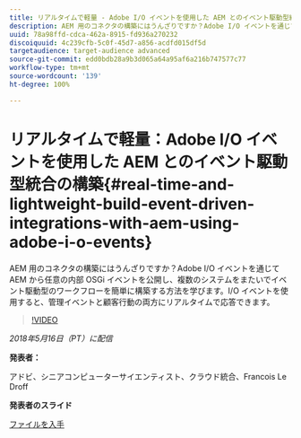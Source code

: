 ```yaml
---
title: リアルタイムで軽量 - Adobe I/O イベントを使用した AEM とのイベント駆動型統合の構築
description: AEM 用のコネクタの構築にはうんざりですか？Adobe I/O イベントを通じて AEM から任意の内部 OSGi イベントを公開し、複数のシステムをまたいでイベント駆動型のワークフローを簡単に構築する方法を学びます。I/O イベントを使用すると、管理イベントと顧客行動の両方にリアルタイムで応答できます。
uuid: 78a98ffd-cdca-462a-8915-fd936a270232
discoiquuid: 4c239cfb-5c0f-45d7-a856-acdfd015df5d
targetaudience: target-audience advanced
source-git-commit: edd0bdb28a9b3d065a64a95af6a216b747577c77
workflow-type: tm+mt
source-wordcount: '139'
ht-degree: 100%

---
```


# リアルタイムで軽量：Adobe I/O イベントを使用した AEM とのイベント駆動型統合の構築{#real-time-and-lightweight-build-event-driven-integrations-with-aem-using-adobe-i-o-events}

AEM 用のコネクタの構築にはうんざりですか？Adobe I/O イベントを通じて AEM から任意の内部 OSGi イベントを公開し、複数のシステムをまたいでイベント駆動型のワークフローを簡単に構築する方法を学びます。I/O イベントを使用すると、管理イベントと顧客行動の両方にリアルタイムで応答できます。

>[!VIDEO](https://video.tv.adobe.com/v/22501/?quality=9)

*2018年5月16日（PT）に配信*

**発表者：**

アドビ、シニアコンピューターサイエンティスト、クラウド統合、Francois Le Droff

**発表者のスライド**

[ファイルを入手](assets/gem-2018-05-aem-events.pdf)

<!--
[Get back to the Overview](https://helpx.adobe.com/experience-manager/kt/eseminars/gems/aem-index.html)
-->

